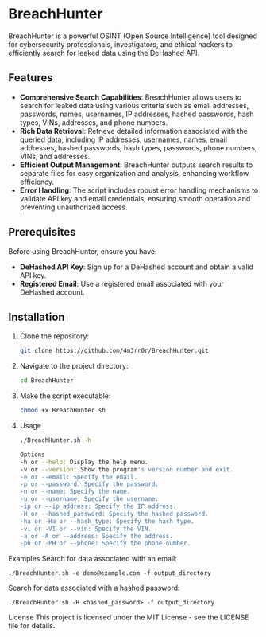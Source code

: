 # BreachHunter

BreachHunter is a powerful OSINT (Open Source Intelligence) tool designed for cybersecurity professionals, investigators, and ethical hackers to efficiently search for leaked data using the DeHashed API.

## Features

- **Comprehensive Search Capabilities**: BreachHunter allows users to search for leaked data using various criteria such as email addresses, passwords, names, usernames, IP addresses, hashed passwords, hash types, VINs, addresses, and phone numbers.
- **Rich Data Retrieval**: Retrieve detailed information associated with the queried data, including IP addresses, usernames, names, email addresses, hashed passwords, hash types, passwords, phone numbers, VINs, and addresses.
- **Efficient Output Management**: BreachHunter outputs search results to separate files for easy organization and analysis, enhancing workflow efficiency.
- **Error Handling**: The script includes robust error handling mechanisms to validate API key and email credentials, ensuring smooth operation and preventing unauthorized access.

## Prerequisites

Before using BreachHunter, ensure you have:

- **DeHashed API Key**: Sign up for a DeHashed account and obtain a valid API key.
- **Registered Email**: Use a registered email associated with your DeHashed account.

## Installation

1. Clone the repository:

    ```bash
    git clone https://github.com/4m3rr0r/BreachHunter.git
    ```

2. Navigate to the project directory:

    ```bash
    cd BreachHunter
    ```

3. Make the script executable:

    ```bash
    chmod +x BreachHunter.sh
    ```
4. Usage
     ```bash
    ./BreachHunter.sh -h
    ```

    ```bash
    Options
    -h or --help: Display the help menu.
    -v or --version: Show the program's version number and exit.
    -e or --email: Specify the email.
    -p or --password: Specify the password.
    -n or --name: Specify the name.
    -u or --username: Specify the username.
    -ip or --ip_address: Specify the IP address.
    -H or --hashed_password: Specify the hashed password.
    -ha or -Ha or --hash_type: Specify the hash type.
    -vi or -VI or --vin: Specify the VIN.
    -a or -A or --address: Specify the address.
    -ph or -PH or --phone: Specify the phone number.
    ```
Examples
Search for data associated with an email:
    
    
    ./BreachHunter.sh -e demo@example.com -f output_directory
    
Search for data associated with a hashed password:
   
    
    ./BreachHunter.sh -H <hashed_password> -f output_directory
    

License
This project is licensed under the MIT License - see the LICENSE file for details.
